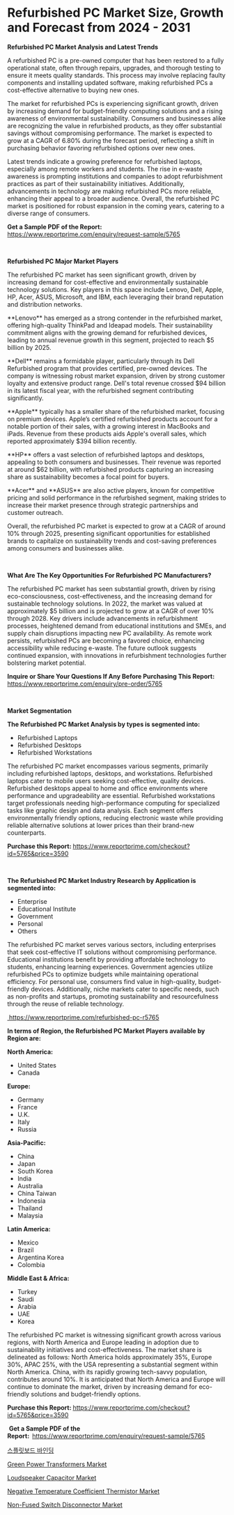 <p><h1>Refurbished PC Market Size, Growth and Forecast from 2024 - 2031</h1></p><p><strong>Refurbished PC Market Analysis and Latest Trends</strong></p>
<p><p>A refurbished PC is a pre-owned computer that has been restored to a fully operational state, often through repairs, upgrades, and thorough testing to ensure it meets quality standards. This process may involve replacing faulty components and installing updated software, making refurbished PCs a cost-effective alternative to buying new ones. </p><p>The market for refurbished PCs is experiencing significant growth, driven by increasing demand for budget-friendly computing solutions and a rising awareness of environmental sustainability. Consumers and businesses alike are recognizing the value in refurbished products, as they offer substantial savings without compromising performance. The market is expected to grow at a CAGR of 6.80% during the forecast period, reflecting a shift in purchasing behavior favoring refurbished options over new ones.</p><p>Latest trends indicate a growing preference for refurbished laptops, especially among remote workers and students. The rise in e-waste awareness is prompting institutions and companies to adopt refurbishment practices as part of their sustainability initiatives. Additionally, advancements in technology are making refurbished PCs more reliable, enhancing their appeal to a broader audience. Overall, the refurbished PC market is positioned for robust expansion in the coming years, catering to a diverse range of consumers.</p></p>
<p><strong>Get a Sample PDF of the Report:&nbsp;</strong> <a href="https://www.reportprime.com/enquiry/request-sample/5765">https://www.reportprime.com/enquiry/request-sample/5765</a></p>
<p>&nbsp;</p>
<p><strong>Refurbished PC Major Market Players</strong></p>
<p><p>The refurbished PC market has seen significant growth, driven by increasing demand for cost-effective and environmentally sustainable technology solutions. Key players in this space include Lenovo, Dell, Apple, HP, Acer, ASUS, Microsoft, and IBM, each leveraging their brand reputation and distribution networks.</p><p>**Lenovo** has emerged as a strong contender in the refurbished market, offering high-quality ThinkPad and Ideapad models. Their sustainability commitment aligns with the growing demand for refurbished devices, leading to annual revenue growth in this segment, projected to reach $5 billion by 2025.</p><p>**Dell** remains a formidable player, particularly through its Dell Refurbished program that provides certified, pre-owned devices. The company is witnessing robust market expansion, driven by strong customer loyalty and extensive product range. Dell's total revenue crossed $94 billion in its latest fiscal year, with the refurbished segment contributing significantly.</p><p>**Apple** typically has a smaller share of the refurbished market, focusing on premium devices. Apple’s certified refurbished products account for a notable portion of their sales, with a growing interest in MacBooks and iPads. Revenue from these products aids Apple's overall sales, which reported approximately $394 billion recently.</p><p>**HP** offers a vast selection of refurbished laptops and desktops, appealing to both consumers and businesses. Their revenue was reported at around $62 billion, with refurbished products capturing an increasing share as sustainability becomes a focal point for buyers.</p><p>**Acer** and **ASUS** are also active players, known for competitive pricing and solid performance in the refurbished segment, making strides to increase their market presence through strategic partnerships and customer outreach.</p><p>Overall, the refurbished PC market is expected to grow at a CAGR of around 10% through 2025, presenting significant opportunities for established brands to capitalize on sustainability trends and cost-saving preferences among consumers and businesses alike.</p></p>
<p>&nbsp;</p>
<p><strong>What Are The Key Opportunities For Refurbished PC Manufacturers?</strong></p>
<p><p>The refurbished PC market has seen substantial growth, driven by rising eco-consciousness, cost-effectiveness, and the increasing demand for sustainable technology solutions. In 2022, the market was valued at approximately $5 billion and is projected to grow at a CAGR of over 10% through 2028. Key drivers include advancements in refurbishment processes, heightened demand from educational institutions and SMEs, and supply chain disruptions impacting new PC availability. As remote work persists, refurbished PCs are becoming a favored choice, enhancing accessibility while reducing e-waste. The future outlook suggests continued expansion, with innovations in refurbishment technologies further bolstering market potential.</p></p>
<p><strong>Inquire or Share Your Questions If Any Before Purchasing This Report:</strong> <a href="https://www.reportprime.com/enquiry/pre-order/5765">https://www.reportprime.com/enquiry/pre-order/5765</a></p>
<p>&nbsp;</p>
<p><strong>Market Segmentation</strong></p>
<p><strong>The Refurbished PC Market Analysis by types is segmented into:</strong></p>
<p><ul><li>Refurbished Laptops</li><li>Refurbished Desktops</li><li>Refurbished Workstations</li></ul></p>
<p><p>The refurbished PC market encompasses various segments, primarily including refurbished laptops, desktops, and workstations. Refurbished laptops cater to mobile users seeking cost-effective, quality devices. Refurbished desktops appeal to home and office environments where performance and upgradeability are essential. Refurbished workstations target professionals needing high-performance computing for specialized tasks like graphic design and data analysis. Each segment offers environmentally friendly options, reducing electronic waste while providing reliable alternative solutions at lower prices than their brand-new counterparts.</p></p>
<p><strong>Purchase this Report:&nbsp;</strong><a href="https://www.reportprime.com/checkout?id=5765&price=3590">https://www.reportprime.com/checkout?id=5765&price=3590</a></p>
<p>&nbsp;</p>
<p><strong>The Refurbished PC Market Industry Research by Application is segmented into:</strong></p>
<p><ul><li>Enterprise</li><li>Educational Institute</li><li>Government</li><li>Personal</li><li>Others</li></ul></p>
<p><p>The refurbished PC market serves various sectors, including enterprises that seek cost-effective IT solutions without compromising performance. Educational institutions benefit by providing affordable technology to students, enhancing learning experiences. Government agencies utilize refurbished PCs to optimize budgets while maintaining operational efficiency. For personal use, consumers find value in high-quality, budget-friendly devices. Additionally, niche markets cater to specific needs, such as non-profits and startups, promoting sustainability and resourcefulness through the reuse of reliable technology.</p></p>
<p><a href="https://www.reportprime.com/refurbished-pc-r5765">&nbsp;https://www.reportprime.com/refurbished-pc-r5765</a></p>
<p><strong>In terms of Region, the Refurbished PC Market Players available by Region are:</strong></p>
<p>
    <p> <strong> North America: </strong>
        <ul>
            <li>United States</li>
            <li>Canada</li>
        </ul>
        </p> 
    <p> <strong> Europe: </strong>
        <ul>
            <li>Germany</li>
            <li>France</li>
            <li>U.K.</li>
            <li>Italy</li>
            <li>Russia</li>
        </ul>
        </p> 
    <p> <strong> Asia-Pacific: </strong>
        <ul>
            <li>China</li>
            <li>Japan</li>
            <li>South Korea</li>
            <li>India</li>
            <li>Australia</li>
            <li>China Taiwan</li>
            <li>Indonesia</li>
            <li>Thailand</li>
            <li>Malaysia</li>
        </ul>
        </p> 
    <p> <strong> Latin America: </strong>
        <ul>
            <li>Mexico</li>
            <li>Brazil</li>
            <li>Argentina Korea</li>
            <li>Colombia</li>
        </ul>
        </p> 
    <p> <strong> Middle East & Africa: </strong>
        <ul>
            <li>Turkey</li>
            <li>Saudi</li>
            <li>Arabia</li>
            <li>UAE</li>
            <li>Korea</li>
        </ul>
    </p>
    </p>
<p><p>The refurbished PC market is witnessing significant growth across various regions, with North America and Europe leading in adoption due to sustainability initiatives and cost-effectiveness. The market share is delineated as follows: North America holds approximately 35%, Europe 30%, APAC 25%, with the USA representing a substantial segment within North America. China, with its rapidly growing tech-savvy population, contributes around 10%. It is anticipated that North America and Europe will continue to dominate the market, driven by increasing demand for eco-friendly solutions and budget-friendly options.</p></p>
<p><strong>Purchase this Report: </strong><a href="https://www.reportprime.com/checkout?id=5765&price=3590">https://www.reportprime.com/checkout?id=5765&price=3590</a></p>
<p>&nbsp;<strong>Get a Sample PDF of the Report:&nbsp;&nbsp;</strong><a href="https://www.reportprime.com/enquiry/request-sample/5765">https://www.reportprime.com/enquiry/request-sample/5765</a></p>
<p><strong></strong></p>
<p><p><a href="https://medium.com/@fitzwjpcorke/%EC%8A%A4%ED%94%8C%EB%A6%BF%EB%B3%B4%EB%93%9C-%EB%B0%94%EC%9D%B8%EB%94%A9-%EC%8B%9C%EC%9E%A5-%ED%86%B5%EC%B0%B0%EB%A0%A5-%EC%8B%9C%EC%9E%A5-%EC%A0%9C%ED%92%88-%EB%B0%8F-%EC%A7%80%EC%97%AD-%EB%B6%84%EC%84%9D%EC%9D%B4-2024%EB%85%84%EB%B6%80%ED%84%B0-2031%EB%85%84%EA%B9%8C%EC%A7%80-%EC%98%88%EC%B8%A1%EB%90%98%EC%97%88%EC%8A%B5%EB%8B%88%EB%8B%A4-6d3def44b072">스플릿보드 바인딩</a></p><p><a href="https://medium.com/@philipnewman983/exploring-green-power-transformers-market-dynamics-revenue-analysis-and-growth-projections-in-the-4151d63e3c5e">Green Power Transformers Market</a></p><p><a href="https://issuu.com/reportprime-2/docs/loudspeaker-capacitor-market-size-2_cf2e0e9b16e397">Loudspeaker Capacitor Market</a></p><p><a href="https://github.com/MariaWashington76/Market-Research-Report-List-1/blob/main/negative-temperature-coefficient-thermistor-market.md">Negative Temperature Coefficient Thermistor Market</a></p><p><a href="https://github.com/LaurenHoover80/Market-Research-Report-List-1/blob/main/non-fused-switch-disconnector-market.md">Non-Fused Switch Disconnector Market</a></p></p>